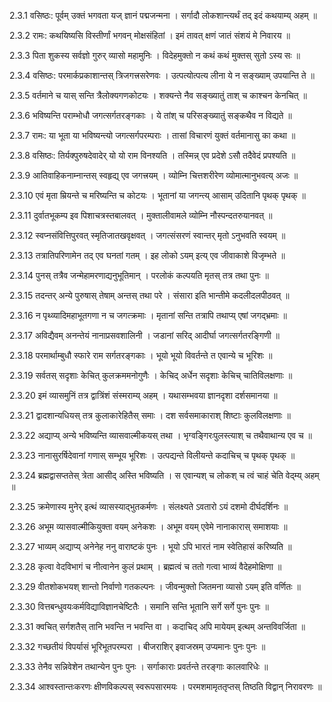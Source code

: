 2.3.1
वसिष्ठः:
पूर्वम् उक्तं भगवता यज् ज्ञानं पद्मजन्मना ।
सर्गादौ लोकशान्त्यर्थं तद् इदं कथयाम्य् अहम् ॥


2.3.2
रामः:
कथयिष्यसि विस्तीर्णां भगवन् मोक्षसंहितां ।
इमं तावत् क्षणं जातं संशयं मे निवारय ॥


2.3.3
पिता शुकस्य सर्वज्ञो गुरुर् व्यासो महामुनिः ।
विदेहमुक्तो न कथं कथं मुक्तस् सुतो ऽस्य सः ॥


2.3.4
वसिष्ठः:
परमार्कप्रकाशान्तस् त्रिजगत्त्रसरेणवः ।
उत्पत्योत्पत्य लीना ये न सङ्ख्याम् उपयान्ति ते ॥


2.3.5
वर्तमाने च यास् सन्ति त्रैलोक्यगणकोटयः ।
शक्यन्ते नैव सङ्ख्यातुं ताश् च काश्चन केनचित् ॥


2.3.6
भविष्यन्ति पराम्भोधौ जगत्सर्गतरङ्गकाः ।
ये तांश् च परिसङ्ख्यातुं सङ्कथैव न विद्यते ॥


2.3.7
रामः:
या भूता या भविष्यन्त्यो जगत्सर्गपरम्पराः ।
तासां विचारणं युक्तं वर्तमानासु का कथा ॥


2.3.8
वसिष्ठः:
तिर्यक्पुरुषदेवादेर् यो यो राम विनश्यति ।
तस्मिन्न् एव प्रदेशे ऽसौ तदैवेदं प्रपश्यति ॥


2.3.9
आतिवाहिकनाम्नान्तस् स्वहृद्य् एव जगत्त्रयम् ।
व्योम्नि चित्तशरीरेण व्योमात्मानुभवत्य् अजः ॥


2.3.10
एवं मृता म्रियन्ते च मरिष्यन्ति च कोटयः ।
भूतानां या जगन्त्य् आसाम् उदितानि पृथक् पृथक् ॥


2.3.11
दुर्वातभूकम्प इव पिशाचत्रस्तबालवत् ।
मुक्तालीवामले व्योम्नि नौस्पन्दतरुयानवत् ॥


2.3.12
स्वप्नसंवित्तिपुरवत् स्मृतिजातखवृक्षवत् ।
जगत्संसरणं स्वान्तर् मृतो ऽनुभवति स्वयम् ॥


2.3.13
तत्रातिपरिणामेन तद् एव घनतां गतम् ।
इह लोको ऽयम् इत्य् एव जीवाकाशे विजृम्भते ॥


2.3.14
पुनस् तत्रैव जन्मेहामरणाद्यनुभूतिमान् ।
परलोकं कल्पयति मृतस् तत्र तथा पुनः ॥


2.3.15
तदन्तर् अन्ये पुरुषास् तेषाम् अन्तस् तथा परे ।
संसारा इति भान्तीमे कदलीदलपीठवत् ॥


2.3.16
न पृथ्व्यादिमहाभूतगणा न च जगत्क्रमाः ।
मृतानां सन्ति तत्रापि तथाप्य् एषां जगद्भ्रमाः ॥


2.3.17
अविद्यैवम् अनन्तेयं नानाप्रसवशालिनी ।
जडानां सरिद् आदीर्घा जगत्सर्गतरङ्गिणी ॥


2.3.18
परमार्थाम्बुधौ स्फारे राम सर्गतरङ्गकाः ।
भूयो भूयो विवर्तन्ते त एवान्ये च भूरिशः ॥


2.3.19
सर्वतस् सदृशाः केचित् कुलक्रममनोगुणैः ।
केचिद् अर्धेन सदृशाः केचिच् चातिविलक्षणाः ॥


2.3.20
इमं व्यासमुनिं तत्र द्वात्रिंशं संस्मराम्य् अहम् ।
यथासम्भवया ज्ञानदृशा दर्शसमानया ॥


2.3.21
द्वादशान्यधियस् तत्र कुलाकारेहितैस् समाः ।
दश सर्वसमाकाराश् शिष्टाः कुलविलक्षणाः ॥


2.3.22
अद्याप्य् अन्ये भविष्यन्ति व्यासवाल्मीकयस् तथा ।
भृग्वङ्गिरःपुलस्त्याश् च तथैवाथान्य एव च ॥


2.3.23
नानासुरर्षिदेवानां गणास् सम्भूय भूरिशः ।
उत्पद्यन्ते विलीयन्ते कदाचिच् च पृथक् पृथक् ॥


2.3.24
ब्रह्मद्वासप्ततेस् त्रेता आसीद् अस्ति भविष्यति ।
स एवान्यश् च लोकश् च त्वं चाहं चेति वेद्म्य् अहम् ॥


2.3.25
क्रमेणास्य मुनेर् इत्थं व्यासस्याद्भुतकर्मणः ।
संलक्ष्यते ऽवतारो ऽयं दशमो दीर्घदर्शिनः ॥


2.3.26
अभूम व्यासवाल्मीकियुक्ता वयम् अनेकशः ।
अभूम वयम् एवेमे नानाकारास् समाशयाः ॥


2.3.27
भाव्यम् अद्याप्य् अनेनेह ननु वाराष्टकं पुनः ।
भूयो ऽपि भारतं नाम स्वेतिहासं करिष्यति ॥


2.3.28
कृत्वा वेदविभागं च नीत्वानेन कुलं प्रथाम् ।
ब्रह्मत्वं च ततो गत्वा भाव्यं वैदेहमोक्षिणा ॥


2.3.29
वीतशोकभयश् शान्तो निर्वाणो गतकल्पनः ।
जीवन्मुक्तो जितमना व्यासो ऽयम् इति वर्णितः ॥


2.3.30
वित्तबन्धुवयःकर्मविद्याविज्ञानचेष्टितैः ।
समानि सन्ति भूतानि सर्गे सर्गे पुनः पुनः ॥


2.3.31
क्वचित् सर्गशतैस् तानि भवन्ति न भवन्ति वा ।
कदाचिद् अपि मायेयम् इत्थम् अन्तविवर्जिता ॥


2.3.32
गच्छतीयं विपर्यासं भूरिभूतपरम्परा ।
बीजराशिर् इवाजस्रम् उप्यमानः पुनः पुनः ॥


2.3.33
तेनैव सन्निवेशेन तथान्येन पुनः पुनः ।
सर्गाकाराः प्रवर्तन्ते तरङ्गाः कालवारिधेः ॥


2.3.34
आश्वस्तान्तःकरणः क्षीणविकल्पस् स्वरूपसारमयः ।
परमशमामृततृप्तस् तिष्ठति विद्वान् निरावरणः ॥


